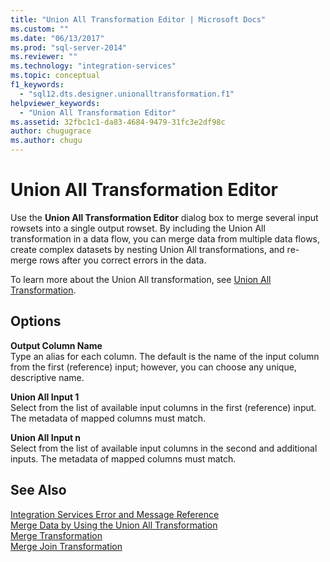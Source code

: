 ```yaml
---
title: "Union All Transformation Editor | Microsoft Docs"
ms.custom: ""
ms.date: "06/13/2017"
ms.prod: "sql-server-2014"
ms.reviewer: ""
ms.technology: "integration-services"
ms.topic: conceptual
f1_keywords: 
  - "sql12.dts.designer.unionalltransformation.f1"
helpviewer_keywords: 
  - "Union All Transformation Editor"
ms.assetid: 32fbc1c1-da83-4684-9479-31fc3e2df98c
author: chugugrace
ms.author: chugu
---
```

# Union All Transformation Editor
  Use the **Union All Transformation Editor** dialog box to merge several input rowsets into a single output rowset. By including the Union All transformation in a data flow, you can merge data from multiple data flows, create complex datasets by nesting Union All transformations, and re-merge rows after you correct errors in the data.  
  
 To learn more about the Union All transformation, see [Union All Transformation](data-flow/transformations/union-all-transformation.md).  
  
## Options  
 **Output Column Name**  
 Type an alias for each column. The default is the name of the input column from the first (reference) input; however, you can choose any unique, descriptive name.  
  
 **Union All Input 1**  
 Select from the list of available input columns in the first (reference) input. The metadata of mapped columns must match.  
  
 **Union All Input n**  
 Select from the list of available input columns in the second and additional inputs. The metadata of mapped columns must match.  
  
## See Also  
 [Integration Services Error and Message Reference](../../2014/integration-services/integration-services-error-and-message-reference.md)   
 [Merge Data by Using the Union All Transformation](data-flow/transformations/merge-data-by-using-the-union-all-transformation.md)   
 [Merge Transformation](data-flow/transformations/merge-transformation.md)   
 [Merge Join Transformation](data-flow/transformations/merge-join-transformation.md)  
  
  
